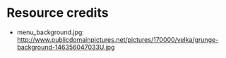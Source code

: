 # Resource credits

* menu_background.jpg: http://www.publicdomainpictures.net/pictures/170000/velka/grunge-background-146356047033U.jpg
